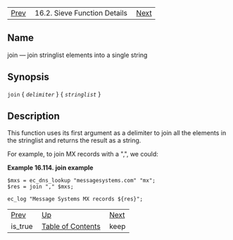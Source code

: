 |     |     |     |
| --- | --- | --- |
| [Prev](sieve.ref.is_true)  | 16.2. Sieve Function Details |  [Next](sieve.ref.keep) |

<a name="sieve.ref.join"></a>
## Name

join — join stringlist elements into a single string

## Synopsis

`join` { *`delimiter`* } { *`stringlist`* }

<a name="idp31019200"></a>
## Description

This function uses its first argument as a delimiter to join all the elements in the stringlist and returns the result as a string.

For example, to join MX records with a ",", we could:

<a name="example.join"></a>

**Example 16.114. join example**

```
$mxs = ec_dns_lookup "messagesystems.com" "mx";
$res = join "," $mxs;

ec_log "Message Systems MX records ${res}";
```


|     |     |     |
| --- | --- | --- |
| [Prev](sieve.ref.is_true)  | [Up](sieve.ref.files) |  [Next](sieve.ref.keep) |
| is_true  | [Table of Contents](index) |  keep |
